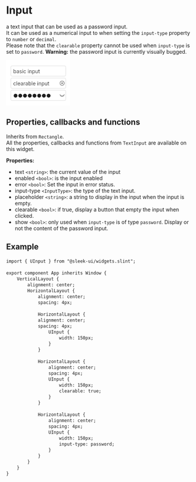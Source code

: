 # Input
a text input that can be used as a password input.  
It can be used as a numerical input to when setting the `input-type` property to `number` or `decimal`.  
Please note that the `clearable` property cannot be used when `input-type` is set to `password`.
**Warning:** the password input is currently visually bugged.  

![input presentation](images/input.png)

## Properties, callbacks and functions
Inherits from `Rectangle`.  
All the properties, callbacks and functions from `TextInput` are available on this widget.  

**Properties:**
- text `<string>`: the current value of the input
- enabled `<bool>`: is the input enabled
- error `<bool>`: Set the input in error status.
- input-type `<InputType>`: the type of the text input.
- placeholder `<string>`: a string to display in the input when the input is empty.
- clearable `<bool>`: if true, display a button that empty the input when clicked.
- show `<bool>`: only used when `input-type` is of type `password`. Display or not the content of the password input.

## Example
```slint
import { UInput } from "@sleek-ui/widgets.slint";

export component App inherits Window {
	VerticalLayout {
		alignment: center;
		HorizontalLayout {
			alignment: center;
			spacing: 4px;

			HorizontalLayout {
            alignment: center;
            spacing: 4px;
				UInput {
					width: 150px;
				}
			}

			HorizontalLayout {
				alignment: center;
				spacing: 4px;
				UInput {
					width: 150px;
					clearable: true;
				}
			}

			HorizontalLayout {
				alignment: center;
				spacing: 4px;
				UInput {
					width: 150px;
					input-type: password;
				}
			}
		}
	}
}
```